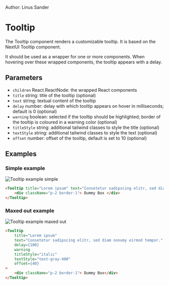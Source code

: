 Author: Linus Sander

# Tooltip

The Tooltip component renders a customizable tooltip. It is based on the NextUI Tooltip component.

It should be used as a wrapper for one or more components.  When hovering over these wrapped components, the tooltip appears with a delay.

## Parameters

- `children` React.ReactNode: the wrapped React components
- `title` string: title of the tooltip (optional)
- `text` string: textual content of the tooltip
- `delay` number: delay with which tooltip appears on hover in milliseconds; default is 0 (optional)
- `warning` boolean: selected if the tooltip should be highlighted; border of the tooltip is coloured in a warning color (optional)
- `titleStyle` string: additional tailwind classes to style the title (optional)
- `textStyle` string: additional tailwind classes to style the text (optional)
- `offset` number: offset of the tooltip, default is set to 10 (optional)

## Examples

### Simple example

![Tooltip example simple](/img/tooltip_example_simple.png)

``` html
<Tooltip title="Lorem ipsum" text="Consetetur sadipscing elitr, sed diam nonumy eirmod tempor.">
    <div className="p-2 border-1"> Dummy Box </div>
</Tooltip>
```

### Maxed out example

![Tooltip example maxed out](/img/tooltip_example_maxed_out.png)

``` html
<Tooltip
    title="Lorem ipsum"
    text="Consetetur sadipscing elitr, sed diam nonumy eirmod tempor."
    delay={100}
    warning
    titleStyle="italic"
    textStyle="text-gray-400"
    offset={40}
>
    <div className="p-2 border-1"> Dummy Box</div>
</Tooltip>
```
